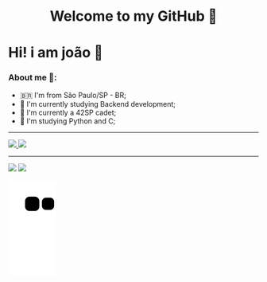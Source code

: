 <h1 align="center"> 
	Welcome to my GitHub 🚀

# Hi! i am joão 👋

### About me 👨:
- 🇧🇷 I'm from São Paulo/SP - BR;
- 🔭 I'm currently studying Backend development;
- 👾 I'm currently a 42SP cadet;
- 🌱 I'm studying Python and C;

<hr>

 <div>
  <a href="https://github.com/JoaolSoares">
  <img height="200em" src="https://github-readme-stats.vercel.app/api?username=JoaolSoares&show_icons=true&theme=radical&include_all_commits=true&count_private=true"/>
  <img height="170em" src="https://github-readme-stats.vercel.app/api/top-langs/?username=JoaolSoares&layout=compact&langs_count=7&theme=radical"/>
</div>

<hr>

  <a href = "joaolucassoaresk@outlook.com"><img src="https://img.shields.io/badge/Outlook-0078D4?style=for-the-badge&logo=microsoft-outlook&logoColor=white" target="_blank"></a>
  <a href="https://www.linkedin.com/in/jo%C3%A3o-lucas-soares-a24a2721a/" target="_blank"><img src="https://img.shields.io/badge/-LinkedIn-%230077B5?style=for-the-badge&logo=linkedin&logoColor=white" target="_blank"></a> 
 
![Snake animation](https://github.com/JoaolSoares/JoaolSoares/blob/output/github-contribution-grid-snake.svg)
	 
</div>
